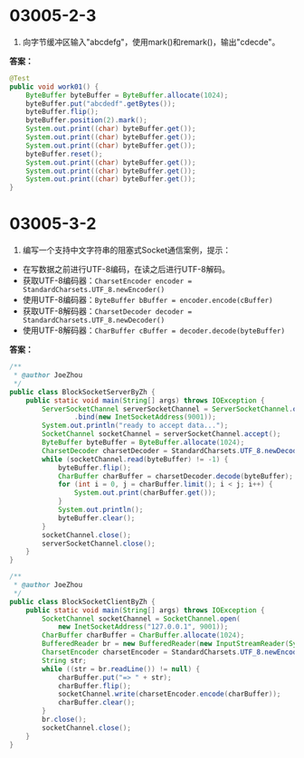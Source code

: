 # 03005-2-3
1. 向字节缓冲区输入"abcdefg"，使用mark()和remark()，输出"cdecde"。

**答案：**
```java
@Test
public void work01() {
    ByteBuffer byteBuffer = ByteBuffer.allocate(1024);
    byteBuffer.put("abcdedf".getBytes());
    byteBuffer.flip();
    byteBuffer.position(2).mark();
    System.out.print((char) byteBuffer.get());
    System.out.print((char) byteBuffer.get());
    System.out.print((char) byteBuffer.get());
    byteBuffer.reset();
    System.out.print((char) byteBuffer.get());
    System.out.print((char) byteBuffer.get());
    System.out.print((char) byteBuffer.get());
}
```

# 03005-3-2
1. 编写一个支持中文字符串的阻塞式Socket通信案例，提示：
- 在写数据之前进行UTF-8编码，在读之后进行UTF-8解码。
- 获取UTF-8编码器：`CharsetEncoder encoder = StandardCharsets.UTF_8.newEncoder()`
- 使用UTF-8编码器：`ByteBuffer bBuffer = encoder.encode(cBuffer)`
- 获取UTF-8解码器：`CharsetDecoder decoder = StandardCharsets.UTF_8.newDecoder()`
- 使用UTF-8解码器：`CharBuffer cBuffer = decoder.decode(byteBuffer)`

**答案：**
```java
/**
 * @author JoeZhou
 */
public class BlockSocketServerByZh {
    public static void main(String[] args) throws IOException {
        ServerSocketChannel serverSocketChannel = ServerSocketChannel.open()
                .bind(new InetSocketAddress(9001));
        System.out.println("ready to accept data...");
        SocketChannel socketChannel = serverSocketChannel.accept();
        ByteBuffer byteBuffer = ByteBuffer.allocate(1024);
        CharsetDecoder charsetDecoder = StandardCharsets.UTF_8.newDecoder();
        while (socketChannel.read(byteBuffer) != -1) {
            byteBuffer.flip();
            CharBuffer charBuffer = charsetDecoder.decode(byteBuffer);
            for (int i = 0, j = charBuffer.limit(); i < j; i++) {
                System.out.print(charBuffer.get());
            }
            System.out.println();
            byteBuffer.clear();
        }
        socketChannel.close();
        serverSocketChannel.close();
    }
}
```

```java
/**
 * @author JoeZhou
 */
public class BlockSocketClientByZh {
    public static void main(String[] args) throws IOException {
        SocketChannel socketChannel = SocketChannel.open(
            new InetSocketAddress("127.0.0.1", 9001));
        CharBuffer charBuffer = CharBuffer.allocate(1024);
        BufferedReader br = new BufferedReader(new InputStreamReader(System.in));
        CharsetEncoder charsetEncoder = StandardCharsets.UTF_8.newEncoder();
        String str;
        while ((str = br.readLine()) != null) {
            charBuffer.put("=> " + str);
            charBuffer.flip();
            socketChannel.write(charsetEncoder.encode(charBuffer));
            charBuffer.clear();
        }
        br.close();
        socketChannel.close();
    }
}
```